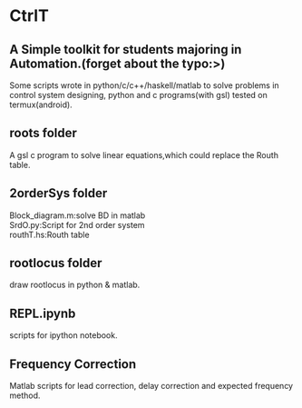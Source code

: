 # CtrlT 
## A Simple toolkit for students majoring in Automation.(forget about the typo:>)
Some scripts wrote in python/c/c++/haskell/matlab to solve problems in control system designing, python and c programs(with gsl) tested on termux(android).  

## roots folder  
A gsl c program to solve linear equations,which could replace the Routh table.  

## 2orderSys folder
Block_diagram.m:solve BD in matlab  
SrdO.py:Script for 2nd order system  
routhT.hs:Routh table  

## rootlocus folder
draw rootlocus in python & matlab.

## REPL.ipynb
scripts for ipython notebook.

## Frequency Correction
Matlab scripts for lead correction, delay correction and expected frequency method.
